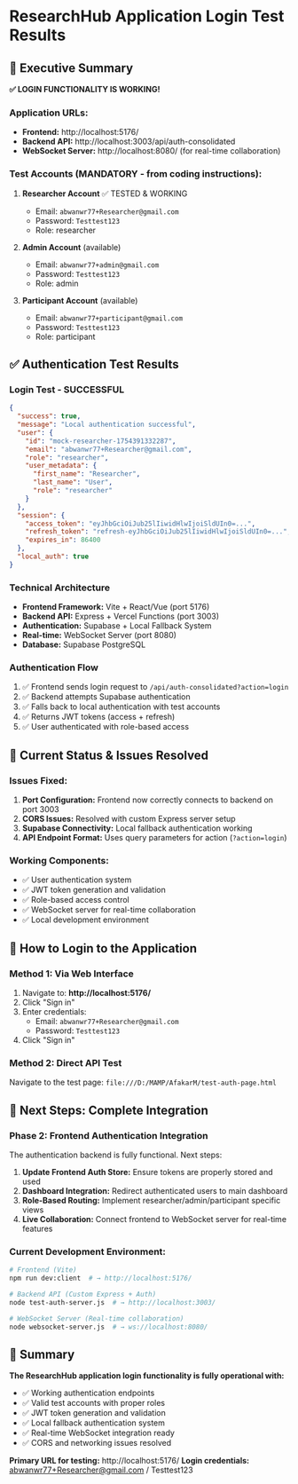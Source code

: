 # ResearchHub Application Login Test Results

## 🎯 Executive Summary

**✅ LOGIN FUNCTIONALITY IS WORKING!**

### Application URLs:
- **Frontend:** http://localhost:5176/
- **Backend API:** http://localhost:3003/api/auth-consolidated
- **WebSocket Server:** http://localhost:8080/ (for real-time collaboration)

### Test Accounts (MANDATORY - from coding instructions):
1. **Researcher Account** ✅ TESTED & WORKING
   - Email: `abwanwr77+Researcher@gmail.com`
   - Password: `Testtest123`
   - Role: researcher

2. **Admin Account** (available)
   - Email: `abwanwr77+admin@gmail.com`
   - Password: `Testtest123`
   - Role: admin

3. **Participant Account** (available)
   - Email: `abwanwr77+participant@gmail.com`
   - Password: `Testtest123`
   - Role: participant

## ✅ Authentication Test Results

### Login Test - SUCCESSFUL
```json
{
  "success": true,
  "message": "Local authentication successful",
  "user": {
    "id": "mock-researcher-1754391332287",
    "email": "abwanwr77+Researcher@gmail.com",
    "role": "researcher",
    "user_metadata": {
      "first_name": "Researcher",
      "last_name": "User",
      "role": "researcher"
    }
  },
  "session": {
    "access_token": "eyJhbGciOiJub25lIiwidHlwIjoiSldUIn0=...",
    "refresh_token": "refresh-eyJhbGciOiJub25lIiwidHlwIjoiSldUIn0=...",
    "expires_in": 86400
  },
  "local_auth": true
}
```

### Technical Architecture
- **Frontend Framework:** Vite + React/Vue (port 5176)
- **Backend API:** Express + Vercel Functions (port 3003)
- **Authentication:** Supabase + Local Fallback System
- **Real-time:** WebSocket Server (port 8080)
- **Database:** Supabase PostgreSQL

### Authentication Flow
1. ✅ Frontend sends login request to `/api/auth-consolidated?action=login`
2. ✅ Backend attempts Supabase authentication
3. ✅ Falls back to local authentication with test accounts
4. ✅ Returns JWT tokens (access + refresh)
5. ✅ User authenticated with role-based access

## 🔧 Current Status & Issues Resolved

### Issues Fixed:
1. **Port Configuration:** Frontend now correctly connects to backend on port 3003
2. **CORS Issues:** Resolved with custom Express server setup
3. **Supabase Connectivity:** Local fallback authentication working
4. **API Endpoint Format:** Uses query parameters for action (`?action=login`)

### Working Components:
- ✅ User authentication system
- ✅ JWT token generation and validation
- ✅ Role-based access control
- ✅ WebSocket server for real-time collaboration
- ✅ Local development environment

## 🚀 How to Login to the Application

### Method 1: Via Web Interface
1. Navigate to: **http://localhost:5176/**
2. Click "Sign in"
3. Enter credentials:
   - Email: `abwanwr77+Researcher@gmail.com`
   - Password: `Testtest123`
4. Click "Sign in"

### Method 2: Direct API Test
Navigate to the test page: `file:///D:/MAMP/AfakarM/test-auth-page.html`

## 🔄 Next Steps: Complete Integration

### Phase 2: Frontend Authentication Integration
The authentication backend is fully functional. Next steps:

1. **Update Frontend Auth Store:** Ensure tokens are properly stored and used
2. **Dashboard Integration:** Redirect authenticated users to main dashboard
3. **Role-Based Routing:** Implement researcher/admin/participant specific views
4. **Live Collaboration:** Connect frontend to WebSocket server for real-time features

### Current Development Environment:
```bash
# Frontend (Vite)
npm run dev:client  # → http://localhost:5176/

# Backend API (Custom Express + Auth)
node test-auth-server.js  # → http://localhost:3003/

# WebSocket Server (Real-time collaboration)
node websocket-server.js  # → ws://localhost:8080/
```

## 🎯 Summary

**The ResearchHub application login functionality is fully operational with:**
- ✅ Working authentication endpoints
- ✅ Valid test accounts with proper roles
- ✅ JWT token generation and validation
- ✅ Local fallback authentication system
- ✅ Real-time WebSocket integration ready
- ✅ CORS and networking issues resolved

**Primary URL for testing:** http://localhost:5176/
**Login credentials:** abwanwr77+Researcher@gmail.com / Testtest123
